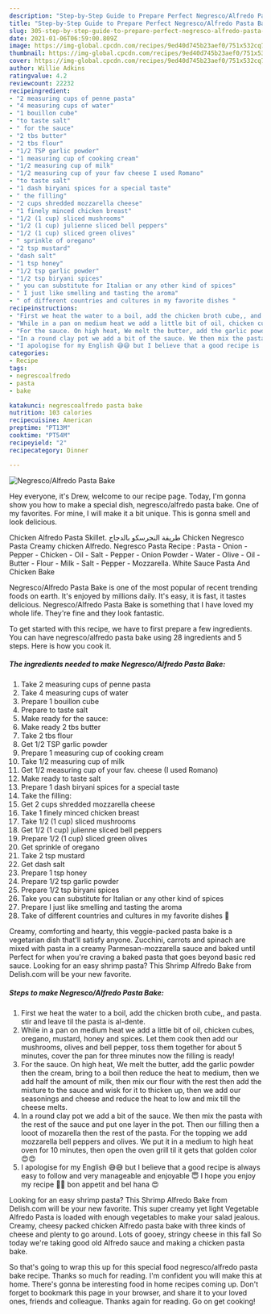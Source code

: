 ```yaml
---
description: "Step-by-Step Guide to Prepare Perfect Negresco/Alfredo Pasta Bake"
title: "Step-by-Step Guide to Prepare Perfect Negresco/Alfredo Pasta Bake"
slug: 305-step-by-step-guide-to-prepare-perfect-negresco-alfredo-pasta-bake
date: 2021-01-06T06:59:00.809Z
image: https://img-global.cpcdn.com/recipes/9ed40d745b23aef0/751x532cq70/negrescoalfredo-pasta-bake-recipe-main-photo.jpg
thumbnail: https://img-global.cpcdn.com/recipes/9ed40d745b23aef0/751x532cq70/negrescoalfredo-pasta-bake-recipe-main-photo.jpg
cover: https://img-global.cpcdn.com/recipes/9ed40d745b23aef0/751x532cq70/negrescoalfredo-pasta-bake-recipe-main-photo.jpg
author: Willie Adkins
ratingvalue: 4.2
reviewcount: 22232
recipeingredient:
- "2 measuring cups of penne pasta"
- "4 measuring cups of water"
- "1 bouillon cube"
- "to taste salt"
- " for the sauce"
- "2 tbs butter"
- "2 tbs flour"
- "1/2 TSP garlic powder"
- "1 measuring cup of cooking cream"
- "1/2 measuring cup of milk"
- "1/2 measuring cup of your fav cheese I used Romano"
- "to taste salt"
- "1 dash biryani spices for a special taste"
- " the filling"
- "2 cups shredded mozzarella cheese"
- "1 finely minced chicken breast"
- "1/2 (1 cup) sliced mushrooms"
- "1/2 (1 cup) julienne sliced bell peppers"
- "1/2 (1 cup) sliced green olives"
- " sprinkle of oregano"
- "2 tsp mustard"
- "dash salt"
- "1 tsp honey"
- "1/2 tsp garlic powder"
- "1/2 tsp biryani spices"
- " you can substitute for Italian or any other kind of spices"
- " I just like smelling and tasting the aroma"
- " of different countries and cultures in my favorite dishes "
recipeinstructions:
- "First we heat the water to a boil, add the chicken broth cube,, and pasta. stir and leave til the pasta is al-dente."
- "While in a pan on medium heat we add a little bit of oil, chicken cubes, oregano, mustard, honey and spices. Let them cook then add our mushrooms, olives and bell pepper, toss them together for about 5 minutes, cover the pan for three minutes now the filling is ready!"
- "For the sauce. On high heat, We melt the butter, add the garlic powder then the cream, bring to a boil then reduce the heat to medium, then we add half the amount of milk, then mix our flour with the rest then add the mixture to the sauce and wisk for it to thicken up, then we add our seasonings and cheese and reduce the heat to low and mix till the cheese melts."
- "In a round clay pot we add a bit of the sauce. We then mix the pasta with the rest of the sauce and put one layer in the pot. Then our filling then a looot of mozarella then the rest of the pasta. For the topping we add mozzarella bell peppers and olives. We put it in a medium to high heat oven for 10 minutes, then open the oven grill til it gets that golden color 😍😍"
- "I apologise for my English 😅😅 but I believe that a good recipe is always easy to follow and very manageable and enjoyable 😇 I hope you enjoy my recipe 💙💙 bon appetit and bel hana 😍"
categories:
- Recipe
tags:
- negrescoalfredo
- pasta
- bake

katakunci: negrescoalfredo pasta bake 
nutrition: 103 calories
recipecuisine: American
preptime: "PT13M"
cooktime: "PT54M"
recipeyield: "2"
recipecategory: Dinner

---
```



![Negresco/Alfredo Pasta Bake](https://img-global.cpcdn.com/recipes/9ed40d745b23aef0/751x532cq70/negrescoalfredo-pasta-bake-recipe-main-photo.jpg)

Hey everyone, it's Drew, welcome to our recipe page. Today, I'm gonna show you how to make a special dish, negresco/alfredo pasta bake. One of my favorites. For mine, I will make it a bit unique. This is gonna smell and look delicious.

Chicken Alfredo Pasta Skillet. طريقة النجرسكو بالدجاج Chicken Negresco Pasta Creamy chicken Alfredo. Negresco Pasta Recipe : Pasta - Onion - Pepper - Chicken - Oil - Salt - Pepper - Onion Powder - Water - Olive - Oil - Butter - Flour - Milk - Salt - Pepper - Mozzarella. White Sauce Pasta And Chicken Bake

Negresco/Alfredo Pasta Bake is one of the most popular of recent trending foods on earth. It's enjoyed by millions daily. It's easy, it is fast, it tastes delicious. Negresco/Alfredo Pasta Bake is something that I have loved my whole life. They're fine and they look fantastic.


To get started with this recipe, we have to first prepare a few ingredients. You can have negresco/alfredo pasta bake using 28 ingredients and 5 steps. Here is how you cook it.

<!--inarticleads1-->

##### The ingredients needed to make Negresco/Alfredo Pasta Bake:

1. Take 2 measuring cups of penne pasta
1. Take 4 measuring cups of water
1. Prepare 1 bouillon cube
1. Prepare to taste salt
1. Make ready  for the sauce:
1. Make ready 2 tbs butter
1. Take 2 tbs flour
1. Get 1/2 TSP garlic powder
1. Prepare 1 measuring cup of cooking cream
1. Take 1/2 measuring cup of milk
1. Get 1/2 measuring cup of your fav. cheese (I used Romano)
1. Make ready to taste salt
1. Prepare 1 dash biryani spices for a special taste
1. Take  the filling:
1. Get 2 cups shredded mozzarella cheese
1. Take 1 finely minced chicken breast
1. Take 1/2 (1 cup) sliced mushrooms
1. Get 1/2 (1 cup) julienne sliced bell peppers
1. Prepare 1/2 (1 cup) sliced green olives
1. Get  sprinkle of oregano
1. Take 2 tsp mustard
1. Get dash salt
1. Prepare 1 tsp honey
1. Prepare 1/2 tsp garlic powder
1. Prepare 1/2 tsp biryani spices
1. Take  you can substitute for Italian or any other kind of spices
1. Prepare  I just like smelling and tasting the aroma
1. Take  of different countries and cultures in my favorite dishes 💓


Creamy, comforting and hearty, this veggie-packed pasta bake is a vegetarian dish that&#39;ll satisfy anyone. Zucchini, carrots and spinach are mixed with pasta in a creamy Parmesan-mozzarella sauce and baked until Perfect for when you&#39;re craving a baked pasta that goes beyond basic red sauce. Looking for an easy shrimp pasta? This Shrimp Alfredo Bake from Delish.com will be your new favorite. 

<!--inarticleads2-->

##### Steps to make Negresco/Alfredo Pasta Bake:

1. First we heat the water to a boil, add the chicken broth cube,, and pasta. stir and leave til the pasta is al-dente.
1. While in a pan on medium heat we add a little bit of oil, chicken cubes, oregano, mustard, honey and spices. Let them cook then add our mushrooms, olives and bell pepper, toss them together for about 5 minutes, cover the pan for three minutes now the filling is ready!
1. For the sauce. On high heat, We melt the butter, add the garlic powder then the cream, bring to a boil then reduce the heat to medium, then we add half the amount of milk, then mix our flour with the rest then add the mixture to the sauce and wisk for it to thicken up, then we add our seasonings and cheese and reduce the heat to low and mix till the cheese melts.
1. In a round clay pot we add a bit of the sauce. We then mix the pasta with the rest of the sauce and put one layer in the pot. Then our filling then a looot of mozarella then the rest of the pasta. For the topping we add mozzarella bell peppers and olives. We put it in a medium to high heat oven for 10 minutes, then open the oven grill til it gets that golden color 😍😍
1. I apologise for my English 😅😅 but I believe that a good recipe is always easy to follow and very manageable and enjoyable 😇 I hope you enjoy my recipe 💙💙 bon appetit and bel hana 😍


Looking for an easy shrimp pasta? This Shrimp Alfredo Bake from Delish.com will be your new favorite. This super creamy yet light Vegetable Alfredo Pasta is loaded with enough vegetables to make your salad jealous. Creamy, cheesy packed chicken Alfredo pasta bake with three kinds of cheese and plenty to go around. Lots of gooey, stringy cheese in this fall So today we&#39;re taking good old Alfredo sauce and making a chicken pasta bake. 

So that's going to wrap this up for this special food negresco/alfredo pasta bake recipe. Thanks so much for reading. I'm confident you will make this at home. There's gonna be interesting food in home recipes coming up. Don't forget to bookmark this page in your browser, and share it to your loved ones, friends and colleague. Thanks again for reading. Go on get cooking!
